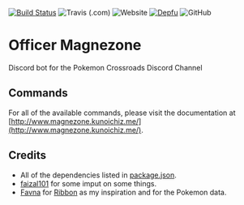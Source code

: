 [![Build Status](https://travis-ci.com/KunoichiZ/Magnezone.svg?token=qTv7Q7cSefqCStMArFcA&branch=master)](https://travis-ci.com/KunoichiZ/Magnezone) ![Travis (.com)](https://img.shields.io/travis/com/KunoichiZ/Magnezone.svg?logo=travis) ![Website](https://img.shields.io/website/https/www.magnezone.kunoichiz.me.svg?label=documentation&logo=vue.js) [![Depfu](https://badges.depfu.com/badges/50387fc63aa606a42520f049541a0e65/overview.svg)](https://depfu.com/repos/KunoichiZ/Magnezone?project_id=8179) ![GitHub](https://img.shields.io/github/license/KunoichiZ/Magnezone.svg)

# Officer Magnezone
Discord bot for the Pokemon Crossroads Discord Channel

## Commands
For all of the available commands, please visit the documentation at [http://www.magnezone.kunoichiz.me/](http://www.magnezone.kunoichiz.me/).

## Credits
* All of the dependencies listed in [package.json](./package.json).
* [faizal101](https://github.com/faizal101) for some imput on some things.
* [Favna](https://github.com/Favna) for [Ribbon](https://github.com/Favna/ribbon) as my inspiration and for the Pokemon data.